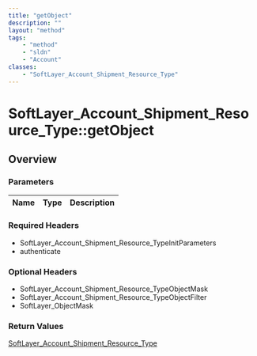 ```yaml
---
title: "getObject"
description: ""
layout: "method"
tags:
    - "method"
    - "sldn"
    - "Account"
classes:
    - "SoftLayer_Account_Shipment_Resource_Type"
---
```

# SoftLayer_Account_Shipment_Resource_Type::getObject
## Overview 


### Parameters 
|Name | Type | Description |
| --- | --- | --- |


### Required Headers
* SoftLayer_Account_Shipment_Resource_TypeInitParameters
* authenticate

### Optional Headers
* SoftLayer_Account_Shipment_Resource_TypeObjectMask
* SoftLayer_Account_Shipment_Resource_TypeObjectFilter
* SoftLayer_ObjectMask

### Return Values
<a href='/reference/datatypes/SoftLayer_Account_Shipment_Resource_Type'>SoftLayer_Account_Shipment_Resource_Type </a>

